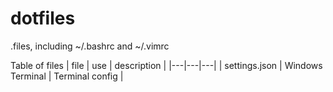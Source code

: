 # dotfiles
.files, including ~/.bashrc and ~/.vimrc

Table of files
| file   | use | description  |
|---|---|---|
| settings.json  | Windows Terminal  | Terminal config  |

